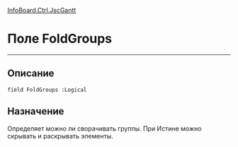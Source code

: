 ﻿---
Link: InfoBoard.Ctrl.JscGantt.@FoldGroups
---

<!---  Навигация
[Имя проекта](#) :
-->
[InfoBoard.Ctrl.JscGantt](Default)

# Поле FoldGroups
---

## Описание

    field FoldGroups :Logical

<!--
## Аргументы{#Args}

### Аргумент1

Описание аргумента 1
-->

## Назначение

Определяет можно ли сворачивать группы. При Истине можно скрывать и раскрывать элементы.
<!--
## Пример

    FoldGroups...
-->

